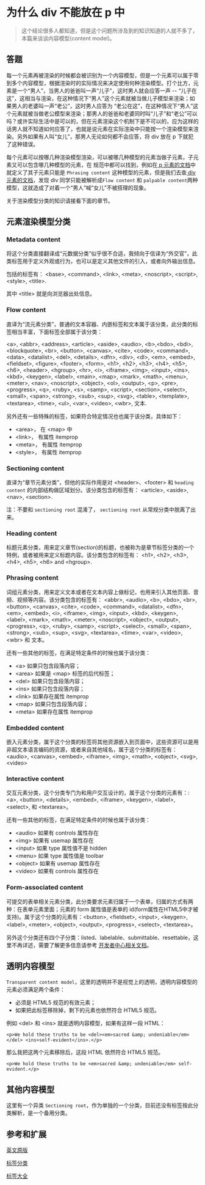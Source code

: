 # 为什么 div 不能放在 p 中

> 这个结论很多人都知道，但是这个问题所涉及到的知识知道的人就不多了，本篇来谈谈内容模型(content model)。

## 答题

每一个元素再被渲染的时候都会被识别为一个内容模型，但是一个元素可以属于零到多个内容模型，根据渲染时的实际情况来决定使用何种渲染模型。打个比方，元素是一个“男人”，当男人的爸爸叫一声“儿子”，这时男人就会应答一声 -- “儿子在这”，这相当与渲染，在这种情况下“男人”这个元素就被当做儿子模型来渲染；如果男人的老婆叫一声“老公”，这时男人应答为 “老公在这”，在这种情况下“男人”这个元素就被当做老公模型来渲染；那男人的爸爸和老婆同时叫“儿子”和“老公”可以吗？或许实际生活中是可以的，但在元素渲染这个机制下是不可以的，应为这样的话男人就不知道如何应答了，也就是说元素在实际渲染中只能按一个渲染模型来渲染。另外如果有人叫“女儿”，那男人无论如何都不会应答，将 div 放在 p 下就犯了这种错误。

每个元素可以按哪几种渲染模型渲染，可以被哪几种模型的元素当做子元素，子元素又可以包含哪几种模型的元素，在 规范中都可以找到，例如在[ p 元素的文档](https://developer.mozilla.org/en-US/docs/Web/HTML/Element/p)中就定义了其子元素只能是 `Phrasing content` 这种模型的元素，但是我们去查[ div 元素的文档](https://developer.mozilla.org/en-US/docs/Web/HTML/Element/div)，发现 div 同学只能被解析成`Flow content` 和 `palpable content`两种模型，这就造成了对着一个“男人”喊“女儿”不被搭理的现象。

关于渲染模型分类的知识请接看下面的章节。

## 元素渲染模型分类

### Metadata content

将这个分类直接翻译成“元数据分类”似乎很不合适，我倾向于信译为“外交官”，此类标签用于定义外观或行为，也可以是定义其他文件的引入，或者向外输出信息。

包括的标签有： &lt;base>, &lt;command>, &lt;link>, &lt;meta>, &lt;noscript>, &lt;script>, &lt;style>, &lt;title>.

其中 &lt;title> 就是向浏览器出处信息。

### Flow content

直译为“流元素分类”，普通的文本容器、内嵌标签和文本属于该分类，此分类的标签相当丰富，下面标签全部属于该分类：

 &lt;a>, &lt;abbr>, &lt;address>, &lt;article>, &lt;aside>, &lt;audio>, &lt;b>,&lt;bdo>, &lt;bdi>, &lt;blockquote>, &lt;br>, &lt;button>, &lt;canvas>, &lt;cite>, &lt;code>, &lt;command>, &lt;data>, &lt;datalist>, &lt;del>, &lt;details>, &lt;dfn>, &lt;div>, &lt;dl>, &lt;em>, &lt;embed>, &lt;fieldset>, &lt;figure>, &lt;footer>, &lt;form>, &lt;h1>, &lt;h2>, &lt;h3>, &lt;h4>, &lt;h5>, &lt;h6>, &lt;header>, &lt;hgroup>, &lt;hr>, &lt;i>, &lt;iframe>, &lt;img>, &lt;input>, &lt;ins>, &lt;kbd>, &lt;keygen>, &lt;label>, &lt;main>, &lt;map>, &lt;mark>, &lt;math>, &lt;menu>, &lt;meter>, &lt;nav>, &lt;noscript>, &lt;object>, &lt;ol>, &lt;output>, &lt;p>, &lt;pre>, &lt;progress>, &lt;q>, &lt;ruby>, &lt;s>, &lt;samp>, &lt;script>, &lt;section>, &lt;select>, &lt;small>, &lt;span>, &lt;strong>, &lt;sub>, &lt;sup>, &lt;svg>, &lt;table>, &lt;template>, &lt;textarea>, &lt;time>, &lt;ul>, &lt;var>, &lt;video>, &lt;wbr>, 文本.
 
另外还有一些特殊的标签，如果符合特定情况也也属于该分类，具体如下：

- &lt;area>， 在 &lt;map> 中
- &lt;link>， 有属性 itemprop
- &lt;meta>， 有属性 itemprop
- &lt;style>， 有属性 itemprop

### Sectioning content

直译为“章节元素分类”，但他的实际作用是对 &lt;header>、&lt;footer> 和 `heading content` 的内部结构做区域划分。该分类包含的标签有：
&lt;article>, &lt;aside>, &lt;nav>, &lt;section>. 

注：不要和 `sectioning root` 混淆了， `sectioning root` 从常规分类中脱离了出来。

### Heading content

标题元素分类，用来定义章节(section)的标题，也被称为是章节标签分类的一个特例，或者被用来定义标题内容。该分类包含的标签有： &lt;h1>, &lt;h2>, &lt;h3>, &lt;h4>, &lt;h5>, &lt;h6> and &lt;hgroup>.

### Phrasing content

词组元素分类，用来定义文本或者在文本内容上做标记，也用来引入其他页面、音频、视频等内容。该分类包含的标签有：
&lt;abbr>, &lt;audio>, &lt;b>, &lt;bdo>, &lt;br>, &lt;button>, &lt;canvas>, &lt;cite>, &lt;code>, &lt;command>, &lt;datalist>, &lt;dfn>, &lt;em>, &lt;embed>, &lt;i>, &lt;iframe>, &lt;img>, &lt;input>, &lt;kbd>, &lt;keygen>, &lt;label>, &lt;mark>, &lt;math>, &lt;meter>, &lt;noscript>, &lt;object>, &lt;output>, &lt;progress>, &lt;q>, &lt;ruby>, &lt;samp>, &lt;script>, &lt;select>, &lt;small>, &lt;span>, &lt;strong>, &lt;sub>, &lt;sup>, &lt;svg>, &lt;textarea>, &lt;time>, &lt;var>, &lt;video>, &lt;wbr> 和 文本。

还有一些其他的标签，在满足特定条件的时候也属于该分类：

- &lt;a> 如果只包含段落内容；
- &lt;area> 如果是 &lt;map> 标签的后代标签；
- &lt;del> 如果只包含段落内容；
- &lt;ins> 如果只包含段落内容；
- &lt;link> 如果存在属性 itemprop
- &lt;map> 如果只包含段落内容；
- &lt;meta> 如果存在属性 itemprop

### Embedded content

嵌入元素分类，属于这个分类的标签将其他资源嵌入到页面中，这些资源可以是用非超文本语言编码的资源，或者来自其他域名，属于这个分类的标签有： &lt;audio>, &lt;canvas>, &lt;embed>, &lt;iframe>, &lt;img>, &lt;math>, &lt;object>, &lt;svg>, &lt;video>

### Interactive content

交互元素分类，这个分类专门为和用户交互设计的，属于这个分类的元素有：: &lt;a>, &lt;button>, &lt;details>, &lt;embed>, &lt;iframe>, &lt;keygen>, &lt;label>, &lt;select>, 和 &lt;textarea>。

还有一些其他的标签，在满足特定条件的时候也属于该分类：

- &lt;audio> 如果有 controls 属性存在
- &lt;img> 如果有 usemap 属性存在
- &lt;input> 如果 type 属性值不是 hidden
- &lt;menu> 如果 type 属性值是 toolbar
- &lt;object> 如果有 usemap 属性存在
- &lt;video> 如果有 controls 属性存在

### Form-associated content

可提交的表单相关元素分类，此分类要求元素归属于一个表单，归属的方式有两种：在表单元素里面；元素的 form 属性值是表单的 id(form属性在HTML5中才被支持)。属于这个分类的元素有：&lt;button>, &lt;fieldset>, &lt;input>, &lt;keygen>, &lt;label>, &lt;meter>, &lt;object>, &lt;output>, &lt;progress>, &lt;select>, &lt;textarea>。

另外这个分类还有四个子分类：listed、labelable、submittable、resettable，这里不再详述，需要了解更多信息请参考 [开发者中心相关文档](https://developer.mozilla.org/zh-CN/docs/Web/Guide/HTML/Content_categories#Form-associated_content)。

## 透明内容模型

`Transparent content model`，这里的透明并不是视觉上的透明，透明内容模型的元素必须满足两个条件：
- 必须是 HTML5 规范的有效元素；
- 如果把此标签移除掉，剩下的元素也依然符合 HTML5 规范。

例如  &lt;del> 和 &lt;ins> 就是透明内容模型，如果有这样一段 HTML：

	<p>We hold these truths to be <del><em>sacred &amp; undeniable</em></del> <ins>self-evident</ins>.</p>

那么我把这两个元素移除后，这段 HTML 依然符合 HTML5 规范。

	<p>We hold these truths to be <em>sacred &amp; undeniable</em> self-evident.</p>

## 其他内容模型

这里有一个异类 `Sectioning root`，作为单独的一个分类，目前还没有标签按此分类解析，是一个备用分类。

## 参考和扩展

[英文原版](https://developer.mozilla.org/en-US/docs/Web/Guide/HTML/Content_categories)

[标签分类](https://developer.mozilla.org/zh-CN/docs/Web/Guide/HTML/Content_categories)

[标签大全](https://developer.mozilla.org/zh-CN/docs/Web/HTML/Element)
